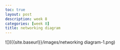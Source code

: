 ```yaml
---
toc: true
layout: post
description: week 8
categories: [week 8]
title: networking diagram
---
```


![]({{site.baseurl}}/images/networking diagram-1.png)
